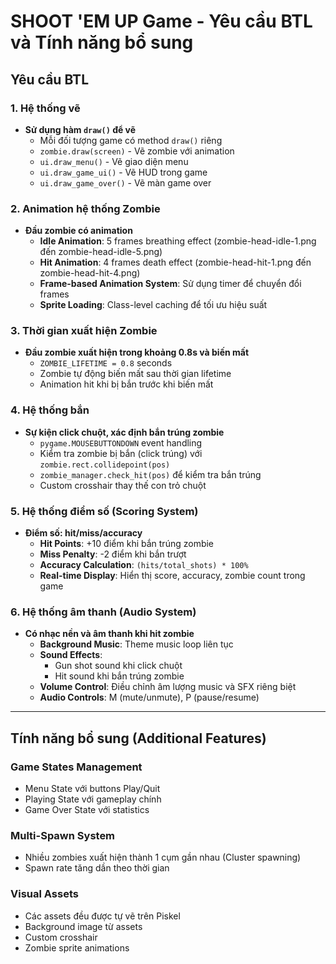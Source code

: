 # SHOOT 'EM UP Game - Yêu cầu BTL và Tính năng bổ sung

## **Yêu cầu BTL**

### 1. **Hệ thống vẽ**
- **Sử dụng hàm `draw()` để vẽ**
  - Mỗi đối tượng game có method `draw()` riêng
  - `zombie.draw(screen)` - Vẽ zombie với animation
  - `ui.draw_menu()` - Vẽ giao diện menu
  - `ui.draw_game_ui()` - Vẽ HUD trong game
  - `ui.draw_game_over()` - Vẽ màn game over

### 2. **Animation hệ thống Zombie**
- **Đầu zombie có animation**
  - **Idle Animation**: 5 frames breathing effect (zombie-head-idle-1.png đến zombie-head-idle-5.png)
  - **Hit Animation**: 4 frames death effect (zombie-head-hit-1.png đến zombie-head-hit-4.png)
  - **Frame-based Animation System**: Sử dụng timer để chuyển đổi frames
  - **Sprite Loading**: Class-level caching để tối ưu hiệu suất

### 3. **Thời gian xuất hiện Zombie**
- **Đầu zombie xuất hiện trong khoảng 0.8s và biến mất**
  - `ZOMBIE_LIFETIME = 0.8` seconds 
  - Zombie tự động biến mất sau thời gian lifetime
  - Animation hit khi bị bắn trước khi biến mất

### 4. **Hệ thống bắn**
- **Sự kiện click chuột, xác định bắn trúng zombie**
  - `pygame.MOUSEBUTTONDOWN` event handling
  - Kiểm tra zombie bị bắn (click trúng) với `zombie.rect.collidepoint(pos)`
  - `zombie_manager.check_hit(pos)` để kiểm tra bắn trúng
  - Custom crosshair thay thế con trỏ chuột

### 5. **Hệ thống điểm số (Scoring System)**
- **Điểm số: hit/miss/accuracy**
  - **Hit Points**: +10 điểm khi bắn trúng zombie
  - **Miss Penalty**: -2 điểm khi bắn trượt
  - **Accuracy Calculation**: `(hits/total_shots) * 100%`
  - **Real-time Display**: Hiển thị score, accuracy, zombie count trong game

### 6. **Hệ thống âm thanh (Audio System)**
- **Có nhạc nền và âm thanh khi hit zombie**
  - **Background Music**: Theme music loop liên tục
  - **Sound Effects**:
    - Gun shot sound khi click chuột
    - Hit sound khi bắn trúng zombie
  - **Volume Control**: Điều chỉnh âm lượng music và SFX riêng biệt
  - **Audio Controls**: M (mute/unmute), P (pause/resume)

---

## **Tính năng bổ sung (Additional Features)**

### **Game States Management**
- Menu State với buttons Play/Quit
- Playing State với gameplay chính
- Game Over State với statistics

### **Multi-Spawn System**
- Nhiều zombies xuất hiện thành 1 cụm gần nhau (Cluster spawning)
- Spawn rate tăng dần theo thời gian

### **Visual Assets**
- Các assets đều được tự vẽ trên Piskel
- Background image từ assets
- Custom crosshair
- Zombie sprite animations